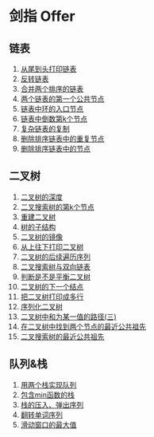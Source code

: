 <!--
 * @Author: wangqi01 13693607080@163.com
 * @Date: 2024-08-30 13:53:05
 * @LastEditors: wangqi01 13693607080@163.com
 * @LastEditTime: 2025-07-07 14:38:43
 * @FilePath: \FE_Algorithm\README.md
 * @Description: 这是默认设置,请设置`customMade`, 打开koroFileHeader查看配置 进行设置: https://github.com/OBKoro1/koro1FileHeader/wiki/%E9%85%8D%E7%BD%AE
-->
# 剑指 Offer

## 链表
1. [从尾到头打印链表](剑指offer/链表/1.%20PrintListFromTailToHead.js)
2. [反转链表](剑指offer/链表/2.%20ReverseList.js)
3. [合并两个排序的链表](剑指offer/链表/3.%20MergeSortedList.js)
4. [两个链表的第一个公共节点](剑指offer/链表/4.%20FindFirstCommonNode.js)
5. [链表中环的入口节点](剑指offer/链表/5.%20EntryNodeOfLoop.js)
6. [链表中倒数第k个节点](剑指offer/链表/6.%20FindKthToTail.js)
7. [复杂链表的复制](剑指offer/链表/7.%20RandomListNode.js)
8. [删除排序链表中的重复节点](剑指offer/链表/8.%20deleteDuplication.js)
9. [删除排序链表中的节点](剑指offer/链表/9.%20deleteNode.js)

## 二叉树
1. [二叉树的深度](剑指offer/二叉树/1.%20TreeDepth.js)
2. [二叉搜索树的第k个节点](剑指offer/二叉树/2.%20KthNode.js)
3. [重建二叉树](剑指offer/二叉树/3.%20reConstructBinaryTree.js)
4. [树的子结构](剑指offer/二叉树/4.%20HasSubTree.js)
5. [二叉树的镜像](剑指offer/二叉树/5.%20Mirror.js)
6. [从上往下打印二叉树](剑指offer/二叉树/6.%20PrintFromTopToBottoms.js)
7. [二叉树的后续遍历序列](剑指offer/二叉树/7.%20VerifySquenceOfBST.js)
8. [二叉搜索树与双向链表](剑指offer/二叉树/8.%20Convert.js)
9. [判断是不是平衡二叉树](剑指offer/二叉树/9.%20IsBalanced_Solution.js)
10. [二叉树的下一个结点](剑指offer/二叉树/10.%20GetNext.js)
11. [把二叉树打印成多行](剑指offer/二叉树/11.%20Print.js)
12. [序列化二叉树](剑指offer/二叉树/12.%20Serialize.js)
13. [二叉树中和为某一值的路径(三)](剑指offer/二叉树/13.%20FindPath.js)
14. [在二叉树中找到两个节点的最近公共祖先](剑指offer/二叉树/14.%20lowestCommonAncestor.js)
15. [二叉搜索树的最近公共祖先](剑指offer/二叉树/15.%20lowestCommonAncestor.js)

## 队列&栈
1. [用两个栈实现队列](剑指offer/队列&栈/1.%20PushPop.js)
2. [包含min函数的栈](剑指offer/队列&栈/2.%20TopMin.js)
3. [栈的压入、弹出序列](剑指offer/队列&栈/3.%20IsPopOrdern.js)
4. [翻转单词序列](剑指offer/队列&栈/4.%20ReverseSentence.js)
5. [滑动窗口的最大值](剑指offer/队列&栈/5.%20maxInWindows.js)
